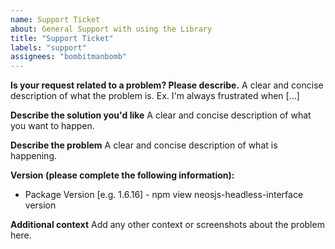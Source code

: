```yaml
---
name: Support Ticket
about: General Support with using the Library
title: "Support Ticket"
labels: "support"
assignees: "bombitmanbomb"
---
```


**Is your request related to a problem? Please describe.**
A clear and concise description of what the problem is. Ex. I'm always frustrated when [...]

**Describe the solution you'd like**
A clear and concise description of what you want to happen.

**Describe the problem**
A clear and concise description of what is happening.

**Version (please complete the following information):**

- Package Version [e.g. 1.6.16] - npm view neosjs-headless-interface version

**Additional context**
Add any other context or screenshots about the problem here.
